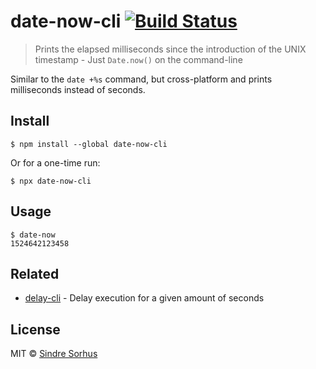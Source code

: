 # date-now-cli [![Build Status](https://travis-ci.org/sindresorhus/date-now-cli.svg?branch=master)](https://travis-ci.org/sindresorhus/date-now-cli)

> Prints the elapsed milliseconds since the introduction of the UNIX timestamp - Just `Date.now()` on the command-line

Similar to the `date +%s` command, but cross-platform and prints milliseconds instead of seconds.


## Install

```
$ npm install --global date-now-cli
```

Or for a one-time run:

```
$ npx date-now-cli
```


## Usage

```
$ date-now
1524642123458
```


## Related

- [delay-cli](https://github.com/sindresorhus/delay-cli) - Delay execution for a given amount of seconds


## License

MIT © [Sindre Sorhus](https://sindresorhus.com)
